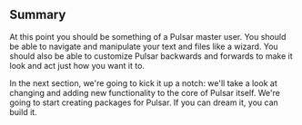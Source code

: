 ## Summary

At this point you should be something of a Pulsar master user. You should be
able to navigate and manipulate your text and files like a wizard. You should
also be able to customize Pulsar backwards and forwards to make it look and act
just how you want it to.

In the next section, we're going to kick it up a notch: we'll take a look at
changing and adding new functionality to the core of Pulsar itself. We're going
to start creating packages for Pulsar. If you can dream it, you can build it.
